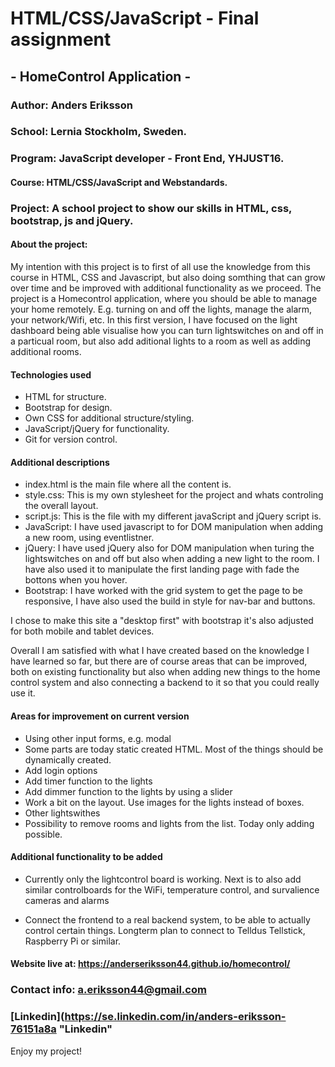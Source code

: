 # HTML/CSS/JavaScript - Final assignment

##  - HomeControl Application - 

### Author: Anders Eriksson

### School: Lernia Stockholm, Sweden.

### Program: JavaScript developer - Front End, YHJUST16.
#### Course: HTML/CSS/JavaScript and Webstandards.

### Project: A school project to show our skills in HTML, css, bootstrap, js and jQuery.


#### About the project:

My intention with this project is to first of all use the knowledge from this course in HTML, CSS and Javascript, but also doing somthing that can grow over time and be improved with additional functionality as we proceed.
The project is a Homecontrol application, where you should be able to manage your home remotely. E.g. turning on and off the lights, manage the alarm, your network/Wifi, etc.
In this first version, I have focused on the light dashboard being able visualise how you can turn lightswitches on and off in a particual room, but also add aditional lights to a room as well as adding additional rooms.

#### Technologies used 

* HTML for structure.
* Bootstrap for design.
* Own CSS for additional structure/styling.
* JavaScript/jQuery for functionality.
* Git for version control.

#### Additional descriptions 

* index.html is the main file where all the content is.
* style.css: This is my own stylesheet for the project and whats controling the overall layout.
* script.js: This is the file with my different javaScript and jQuery script is.
* JavaScript: I have used javascript to for DOM manipulation when adding a new room, using eventlistner. 
* jQuery: I have used jQuery also for DOM manipulation when turing the lightswitches on and off but also when adding a new light to the room. I have also used it to manipulate the first landing page with fade the bottons when you hover.
* Bootstrap: I have worked with the grid system to get the page to be responsive, I have also used the build in style for nav-bar and buttons.

I chose to make this site a "desktop first" with bootstrap it's also adjusted for both mobile and tablet devices. 

Overall I am  satisfied with what I have created based on the knowledge I have learned so far, but there are of course areas that can be improved, both on existing functionality but also when adding new things to the home control system and also connecting a backend to it so that you could really use it.

#### Areas for improvement on current version

* Using other input forms, e.g. modal
* Some parts are today static created HTML. Most of the things should be dynamically created.
* Add login options
* Add timer function to the lights
* Add dimmer function to the lights by using a slider
* Work a bit on the layout. Use images for the lights instead of boxes.
* Other lightswithes
* Possibility to remove rooms and lights from the list. Today only adding possible.

#### Additional functionality to be added
* Currently only the lightcontrol board is working. Next is to also add similar controlboards for the WiFi, temperature control, and survalience cameras and alarms

* Connect the frontend to a real backend system, to be able to actually control certain things. Longterm plan to connect to Telldus Tellstick, Raspberry Pi or similar.


#### Website live at: https://anderseriksson44.github.io/homecontrol/

### Contact info: a.eriksson44@gmail.com

### [Linkedin](https://se.linkedin.com/in/anders-eriksson-76151a8a "Linkedin"

Enjoy my project!


